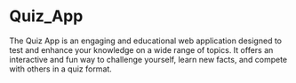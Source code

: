 # Quiz_App
The Quiz App is an engaging and educational web application designed to test and enhance your knowledge on a wide range of topics. It offers an interactive and fun way to challenge yourself, learn new facts, and compete with others in a quiz format.
